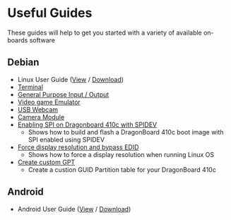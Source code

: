 # Useful Guides

These guides will help to get you started with a variety of available on-boards software

## Debian

- Linux User Guide ([View](https://github.com/96boards/documentation/blob/master/ConsumerEdition/DragonBoard-410c/AdditionalDocs/LinuxUserGuide_DragonBoard.pdf) / [Download](https://github.com/96boards/documentation/raw/master/ConsumerEdition/DragonBoard-410c/AdditionalDocs/LinuxUserGuide_DragonBoard.pdf))
- [Terminal](Terminal.md)
- [General Purpose Input / Output](../../CE-Extras/GPIO/README.md)
- [Video game Emulator](VGEmulator.md)
- [USB Webcam](USBWebcam.md)
- [Camera Module](CameraModule.md)
- [Enabling SPI on Dragonboard 410c with SPIDEV](EnableSPI.md)
	- Shows how to build and flash a DragonBoard 410c boot image with SPI enabled using SPIDEV
- [Force display resolution and bypass EDID](ForceDisplayRes.md)
	- Shows how to force a display resolution when running Linux OS
- [Create custom GPT](GPT.md)
	- Create a custion GUID Partition table for your DragonBoard 410c

## Android

- Android User Guide ([View](https://github.com/96boards/documentation/blob/master/ConsumerEdition/DragonBoard-410c/AdditionalDocs/AndroidUserGuide_DragonBoard.pdf) / [Download](https://github.com/96boards/documentation/raw/master/ConsumerEdition/DragonBoard-410c/AdditionalDocs/AndroidUserGuide_DragonBoard.pdf))
